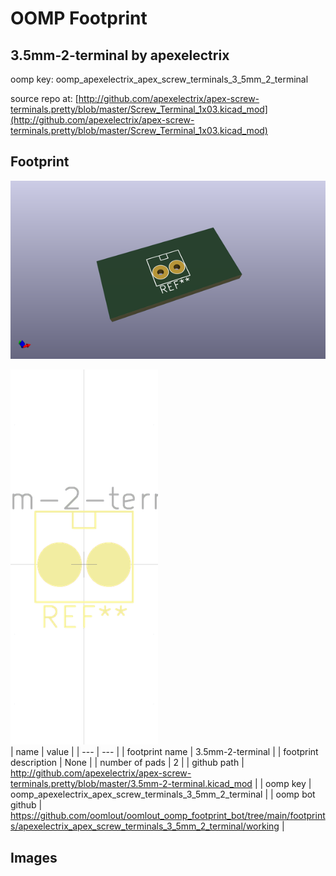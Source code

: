 # OOMP Footprint  
## 3.5mm-2-terminal  by apexelectrix  
  
oomp key: oomp_apexelectrix_apex_screw_terminals_3_5mm_2_terminal  
  
source repo at: [http://github.com/apexelectrix/apex-screw-terminals.pretty/blob/master/Screw_Terminal_1x03.kicad_mod](http://github.com/apexelectrix/apex-screw-terminals.pretty/blob/master/Screw_Terminal_1x03.kicad_mod)  
## Footprint  
  
[![working_kicad_pcb_3d.png](working_kicad_pcb_3d_600.png)](working_kicad_pcb_3d.png)  
  
[![working.png](working_600.png)](working.png)  
| name | value | 
| --- | --- | 
| footprint name | 3.5mm-2-terminal | 
| footprint description | None | 
| number of pads | 2 | 
| github path | http://github.com/apexelectrix/apex-screw-terminals.pretty/blob/master/3.5mm-2-terminal.kicad_mod | 
| oomp key | oomp_apexelectrix_apex_screw_terminals_3_5mm_2_terminal | 
| oomp bot github | https://github.com/oomlout/oomlout_oomp_footprint_bot/tree/main/footprints/apexelectrix_apex_screw_terminals_3_5mm_2_terminal/working | 
## Images  
